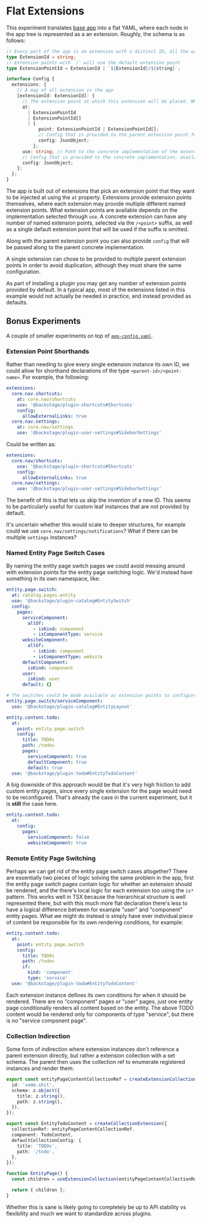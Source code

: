 # Flat Extensions

This experiment translates [base app](../00-base/App.tsx) into a flat YAML,
where each node in the app tree is represented as a an extension. Roughly, the
schema is as follows:

```ts
// Every part of the app is an extension with a distinct ID, all the way down to `'root'`
type ExtensionId = string;
// Extension points with `/` will use the default extension point
type ExtensionPointId = ExtensionId | `${ExtensionId}/${string}`;

interface Config {
  extensions: {
    // A map of all extension in the app
    [extensionId: ExtensionId]: {
      // The extension point at which this extension will be placed. What points are available depends on the parent extension
      at:
        | ExtensionPointId
        | ExtensionPointId[]
        | {
            point: ExtensionPointId | ExtensionPointId[];
            // Config that is provided to the parent extension point for how to integrate this extension into the parent
            config: JsonObject;
          };
      use: string; // Path to the concrete implementation of the extension
      // Config that is provided to the concrete implementation, available config depends on the implementation
      config: JsonObject;
    };
  };
}
```

The app is built out of extensions that pick an extension point that they want
to be injected at using the `at` property. Extensions provide extension points
themselves, where each extension may provide multiple different named extension
points. What extension points are available depends on the implementation
selected through `use`. A concrete extension can have any number of named
extension points, selected via the `/<point>` suffix, as well as a single
default extension point that will be used if the suffix is omitted.

Along with the parent extension point you can also provide `config` that will be
passed along to the parent concrete implementation.

A single extension can chose to be provided to multiple parent extension points
in order to avoid duplication, although they must share the same configuration.

As part of installing a plugin you may get any number of extension points
provided by default. In a typical app, most of the extensions listed in this
example would not actually be needed in practice, and instead provided as
defaults.

## Bonus Experiments

A couple of smaller experiments on top of
[`app-config.yaml`](./app-config.yaml).

### Extension Point Shorthands

Rather than needing to give every single extension instance its own ID, we could
allow for shorthand declarations of the type `<parent-id>/<point-name>`. For
example, the following:

```yaml
extensions:
  core.nav.shortcuts:
    at: core.nav/shortcuts
    use: '@backstage/plugin-shortcuts#Shortcuts'
    config:
      allowExternalLinks: true
  core.nav.settings:
    at: core.nav/settings
    use: '@backstage/plugin-user-settings#SidebarSettings'
```

Could be written as:

```yaml
extensions:
  core.nav/shortcuts:
    use: '@backstage/plugin-shortcuts#Shortcuts'
    config:
      allowExternalLinks: true
  core.nav/settings:
    use: '@backstage/plugin-user-settings#SidebarSettings'
```

The benefit of this is that lets us skip the invention of a new ID. This seems
to be particularly useful for custom leaf instances that are not provided by
default.

It's uncertain whether this would scale to deeper structures, for example could
we use `core.nav/settings/notifications`? What if there can be multiple
`settings` instances?

### Named Entity Page Switch Cases

By naming the entity page switch pages we could avoid messing around with
extension points for the entity page switching logic. We'd instead have
something in its own namespace, like:

```yaml
entity.page.switch:
  at: catalog.pages.entity
  use: '@backstage/plugin-catalog#EntitySwitch'
  config:
    pages:
      serviceComponent:
        allOf:
          - isKind: component
          - isComponentType: service
      websiteComponent:
        allOf:
          - isKind: component
          - isComponentType: website
      defaultComponent:
        isKind: component
      user:
        isKind: user
      default: {}

# The switches could be made available as extension points to configure the layout
entity.page.switch/serviceComponent:
  use: '@backstage/plugin-catalog#EntityLayout'

entity.content.todo:
  at:
    point: entity.page.switch
    config:
      title: TODOs
      path: /todos
      pages:
        serviceComponent: true
        defaultComponent: true
        default: true
  use: '@backstage/plugin-todo#EntityTodoContent'
```

A big downside of this approach would be that it's very high friction to add
custom entity pages, since every single extension for the page would need to be
reconfigured. That's already the case in the current experiment, but it is
**still** the case here.

```yaml
entity.content.todo:
  at:
    config:
      pages:
        serviceComponent: false
        websiteComponent: true
```

### Remote Entity Page Switching

Perhaps we can get rid of the entity page switch cases altogether? There are
essentially two pieces of logic solving the same problem in the app, first the
entity page switch pages contain logic for whether an extension should be
rendered, and the there's local logic for each extension too using the `is*`
pattern. This works well in TSX because the hierarchical structure is well
represented there, but with this much more flat declaration there's less to have
a logical difference between for example "user" and "component" entity pages.
What we might do instead is simply have ever individual piece of content be
responsible for its own rendering conditions, for example:

```yaml
entity.content.todo:
  at:
    point: entity.page.switch
    config:
      title: TODOs
      path: /todos
      if:
        kind: 'component'
        type: 'service'
  use: '@backstage/plugin-todo#EntityTodoContent'
```

Each extension instance defines its own conditions for when it should be
rendered. There are no "component" pages or "user" pages, just one entity page
conditionally renders all content based on the entity. The above TODO content
would be rendered only for components of type "service", but there is no
"service component page".

### Collection Indirection

Some form of indirection where extension instances don't reference a parent
extension directly, but rather a extension collection with a set schema. The
parent then uses the collection ref to enumerate registered instances and render
them:

```ts
export const entityPageContentCollectionRef = createExtensionCollectionRef<>({
  id: 'some.shit',
  schema: z.object({
    title: z.string(),
    path: z.string(),
  }),
});

export const EntityTodoContent = createCollectionExtension({
  collectionRef: entityPageContentCollectionRef,
  component: TodoContent,
  defaultCollectionConfig: {
    title: 'TODOs',
    path: '/todo',
  },
});

function EntityPage() {
  const children = useExtensionCollection(entityPageContentCollectionRef);

  return { children };
}
```

Whether this is sane is likely going to completely be up to API stability vs
flexibility and much we want to standardize across plugins.
